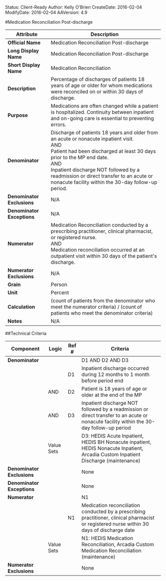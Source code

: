 Status: Client-Ready
Author: Kelly O'Brien
CreateDate: 2016-02-04
ModifyDate: 2016-02-04
AAVersion: 4.9

#Medication Reconciliation Post-discharge

| Attribute | Description |
| --------- | ----------- |
| **Official Name** | Medication Reconciliation Post-discharge |
| **Long Display Name** | Medication Reconciliation Post-discharge |
| **Short Display Name** | Medication Reconciliation |
| **Description** | Percentage of discharges of patients 18 years of age or older for whom medications were reconciled on or within 30 days of discharge. |
| **Purpose** | Medications are often changed while a patient is hospitalized. Continuity between inpatient and on-going care is essential to preventing errors. |
| **Denominator** | Discharge of patients 18 years and older from an acute or nonacute inpatient visit.<br>AND<br>Patient had been discharged at least 30 days prior to the MP end date.<br>AND<br>Inpatient discharge NOT followed by a readmission or direct transfer to an acute or nonacute facility within the 30-day follow-up period. |
| **Denominator Exclusions** | N/A |
| **Denominator Exceptions** | N/A |
| **Numerator** | Medication Reconciliation conducted by a prescribing practitioner, clinical pharmacist, or registered nurse.<br>AND<br>Medication reconciliation occurred at an outpatient visit within 30 days of the patient's discharge. |
| **Numerator Exclusions** | N/A |
| **Grain** | Person |
| **Unit** | Percent |
| **Calculation** | (count of patients from the denominator who meet the numerator criteria) / (count of patients who meet the denominator criteria) |
| **Notes** | N/A |


##Technical Criteria

| Component | Logic | Ref # | Criteria |
| --------- | ----- | ----- | -------- |
| **Denominator** | | | D1 AND D2 AND D3 |
| |  | D1 | Inpatient discharge occurred during 12 months to 1 month before period end |
| | AND | D2 | Patient is 18 years of age or older at the end of the MP |
| | AND | D3 | Inpatient discharge NOT followed by a readmission or direct transfer to an acute or nonacute facility within the 30-day follow-up period |
| | Value Sets | | D3: HEDIS Acute Inpatient, HEDIS BH Nonacute inpatient, HEDIS Nonacute Inpatient, Arcadia Custom Inpatient Discharge (maintenance) |
| **Denominator Exclusions** | | | None |
| **Denominator Exceptions** | | | None |
| **Numerator** | | | N1 |
| |  | N1 | Medication reconciliation conducted by a prescribing practitioner, clinical pharmacist or registered nurse within 30 days of discharge date |
| | Value Sets | | N1: HEDIS Medication Reconciliation, Arcadia Custom Medication Reconciliation (maintenance) |
| **Numerator Exclusions** | | | None |
